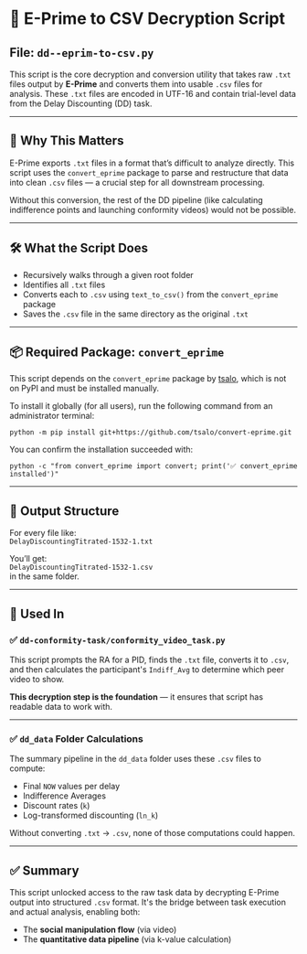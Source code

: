 # 🔐 E-Prime to CSV Decryption Script

## File: `dd--eprim-to-csv.py`

This script is the core decryption and conversion utility that takes raw `.txt` files output by **E-Prime** and converts them into usable `.csv` files for analysis. These `.txt` files are encoded in UTF-16 and contain trial-level data from the Delay Discounting (DD) task.

---

## 🧠 Why This Matters

E-Prime exports `.txt` files in a format that’s difficult to analyze directly. This script uses the `convert_eprime` package to parse and restructure that data into clean `.csv` files — a crucial step for all downstream processing.

Without this conversion, the rest of the DD pipeline (like calculating indifference points and launching conformity videos) would not be possible.

---

## 🛠️ What the Script Does

- Recursively walks through a given root folder
- Identifies all `.txt` files
- Converts each to `.csv` using `text_to_csv()` from the `convert_eprime` package
- Saves the `.csv` file in the same directory as the original `.txt`

---

## 📦 Required Package: `convert_eprime`

This script depends on the `convert_eprime` package by [tsalo](https://github.com/tsalo/convert-eprime), which is not on PyPI and must be installed manually.

To install it globally (for all users), run the following command from an administrator terminal:

```
python -m pip install git+https://github.com/tsalo/convert-eprime.git
```

You can confirm the installation succeeded with:

```
python -c "from convert_eprime import convert; print('✅ convert_eprime installed')"
```

---

## 📁 Output Structure

For every file like:  
`DelayDiscountingTitrated-1532-1.txt`

You’ll get:  
`DelayDiscountingTitrated-1532-1.csv`  
in the same folder.

---

## 🔗 Used In

### ✅ `dd-conformity-task/conformity_video_task.py`

This script prompts the RA for a PID, finds the `.txt` file, converts it to `.csv`, and then calculates the participant's `Indiff_Avg` to determine which peer video to show.

**This decryption step is the foundation** — it ensures that script has readable data to work with.

---

### ✅ `dd_data` Folder Calculations

The summary pipeline in the `dd_data` folder uses these `.csv` files to compute:
- Final `NOW` values per delay
- Indifference Averages
- Discount rates (`k`)
- Log-transformed discounting (`ln_k`)

Without converting `.txt` → `.csv`, none of those computations could happen.

---

## ✅ Summary

This script unlocked access to the raw task data by decrypting E-Prime output into structured `.csv` format. It's the bridge between task execution and actual analysis, enabling both:
- The **social manipulation flow** (via video)
- The **quantitative data pipeline** (via k-value calculation)
